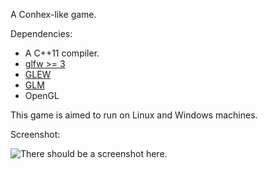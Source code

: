A Conhex-like game.

Dependencies:
 * A C++11 compiler.
 * [glfw >= 3](http://www.glfw.org/)
 * [GLEW](http://glew.sourceforge.net/ "The OpenGL Extension Wrangler Library")
 * [GLM](http://glm.g-truc.net/ "OpenGL Mathematics")
 * OpenGL

This game is aimed to run on Linux and Windows machines.

Screenshot:

![There should be a screenshot here.](sea_crossing_readme_screenshot.png?raw=true)
